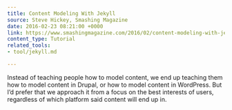 ```yaml
---
title: Content Modeling With Jekyll
source: Steve Hickey, Smashing Magazine
date: 2016-02-23 08:21:00 +0000
link: https://www.smashingmagazine.com/2016/02/content-modeling-with-jekyll/
content_type: Tutorial
related_tools:
- tool/jekyll.md

---
```

Instead of teaching people how to model content, we end up teaching them how to model content in Drupal, or how to model content in WordPress. But I’d prefer that we approach it from a focus on the best interests of users, regardless of which platform said content will end up in.





